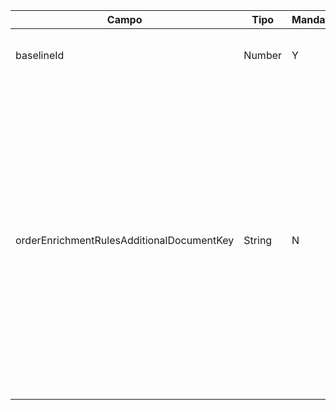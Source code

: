 <link rel="stylesheet" href="style.css" />

| **Campo** | **Tipo** | **Mandatório** | **Descrição** |
| --- | --- | --- | --- |
| baselineId | Number | Y | Numero identificativo da Baseline e que corresponde com a sua versão |
| orderEnrichmentRulesAdditionalDocumentKey | String | N | Caso seja especificado este campo, aqui terá o valor DocumentKey (campo "key" da estrutura "additionalDocument") do arquivo que contém as regras para gerar a ordem enriquecida. Caso este campo não seja definido, a ordem enriquecida será igualmente gravada na collection do MongoDB _"enrichedOrder"_, porém duplicando 100% o conteúdo da outra collection _"order"_ que contém o payload original enviado pelo client que chamou OrderOne |

